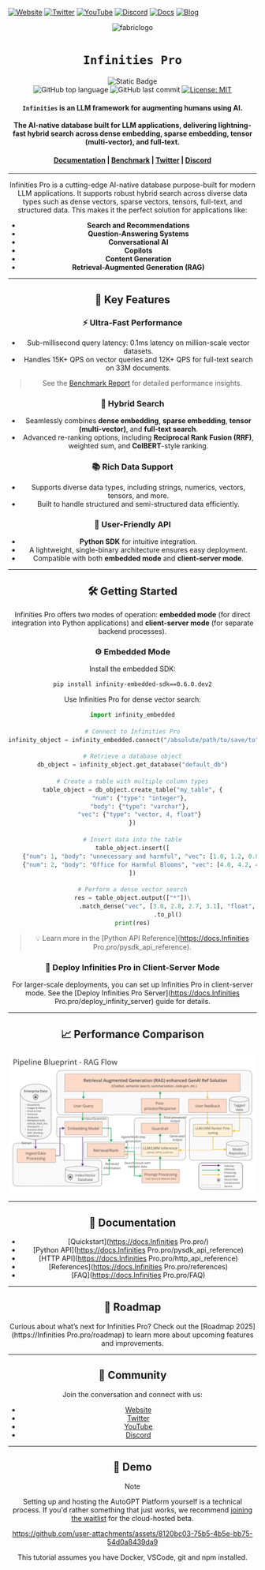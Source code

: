 [![Website](https://img.shields.io/website?up_message=AVAILABLE&down_message=DOWN&url=https%3A%2F%2Finfinities.pro&style=for-the-badge)](https://infinities.pro)
[![Twitter](https://img.shields.io/badge/Twitter-blue?style=for-the-badge&logo=twitter)](https://x.com/infinities_pro)
[![YouTube](https://img.shields.io/badge/YouTube-red?style=for-the-badge&logo=youtube)](https://www.youtube.com/@infinities-pro)
[![Discord](https://img.shields.io/badge/Discord-7289DA?style=for-the-badge&logo=discord&logoColor=white)](https://discord.gg/48mvzHk6)
[![Docs](https://img.shields.io/badge/Docs-Documentation-green?style=for-the-badge)](https://docs.infinities.pro)
[![Blog](https://img.shields.io/badge/Blog-Read%20Our%20Articles-orange?style=for-the-badge)](https://medium.com/@infinityonsolana/looking-ahead-the-future-of-vector-databases-c241626747b3)

<div align="center">

<img src="assets/logo2.jpg" alt="fabriclogo" width="1000"/>

# `Infinities Pro`

![Static Badge](https://img.shields.io/badge/mission-human_flourishing_via_AI_augmentation-purple)
<br />
![GitHub top language](https://img.shields.io/github/languages/top/danielmiessler/fabric)
![GitHub last commit](https://img.shields.io/github/last-commit/danielmiessler/fabric)
[![License: MIT](https://img.shields.io/badge/License-MIT-green.svg)](https://opensource.org/licenses/MIT)

<p class="align center">
<h4><code>Infinities</code> is an LLM framework for augmenting humans using AI.</h4>
</p>

<p align="center">
  <b>The AI-native database built for LLM applications, delivering lightning-fast hybrid search across dense embedding, sparse embedding, tensor (multi-vector), and full-text.</b>
</p>

<h4 align="center">
  <a href="https://docs.Infinities Pro.pro">Documentation</a> |
  <a href="https://docs.Infinities Pro.pro/benchmark">Benchmark</a> |
  <a href="https://x.com/Infinities Pro_pro">Twitter</a> |
  <a href="https://discord.gg/48mvzHk6">Discord</a>
</h4>

---

Infinities Pro is a cutting-edge AI-native database purpose-built for modern LLM applications. It supports robust hybrid search across diverse data types such as dense vectors, sparse vectors, tensors, full-text, and structured data. This makes it the perfect solution for applications like:

- **Search and Recommendations**
- **Question-Answering Systems**
- **Conversational AI**
- **Copilots**
- **Content Generation**
- **Retrieval-Augmented Generation (RAG)**

---

## 🚀 Key Features

### ⚡ Ultra-Fast Performance
- Sub-millisecond query latency: 0.1ms latency on million-scale vector datasets.
- Handles 15K+ QPS on vector queries and 12K+ QPS for full-text search on 33M documents.

> See the [Benchmark Report](https://docs.infinities.pro/benchmark) for detailed performance insights.

### 🔎 Hybrid Search
- Seamlessly combines **dense embedding**, **sparse embedding**, **tensor (multi-vector)**, and **full-text search**.
- Advanced re-ranking options, including **Reciprocal Rank Fusion (RRF)**, weighted sum, and **ColBERT**-style ranking.

### 📚 Rich Data Support
- Supports diverse data types, including strings, numerics, vectors, tensors, and more.
- Built to handle structured and semi-structured data efficiently.

### 🎯 User-Friendly API
- **Python SDK** for intuitive integration.
- A lightweight, single-binary architecture ensures easy deployment.
- Compatible with both **embedded mode** and **client-server mode**.

---

## 🛠 Getting Started

Infinities Pro offers two modes of operation: **embedded mode** (for direct integration into Python applications) and **client-server mode** (for separate backend processes).

### ⚙ Embedded Mode

Install the embedded SDK:
```bash
pip install infinity-embedded-sdk==0.6.0.dev2
```

Use Infinities Pro for dense vector search:
```python
import infinity_embedded

# Connect to Infinities Pro
infinity_object = infinity_embedded.connect("/absolute/path/to/save/to")

# Retrieve a database object
db_object = infinity_object.get_database("default_db")

# Create a table with multiple column types
table_object = db_object.create_table("my_table", {
    "num": {"type": "integer"},
    "body": {"type": "varchar"},
    "vec": {"type": "vector, 4, float"}
})

# Insert data into the table
table_object.insert([
    {"num": 1, "body": "unnecessary and harmful", "vec": [1.0, 1.2, 0.8, 0.9]},
    {"num": 2, "body": "Office for Harmful Blooms", "vec": [4.0, 4.2, 4.3, 4.5]}
])

# Perform a dense vector search
res = table_object.output(["*"])\
                    .match_dense("vec", [3.0, 2.8, 2.7, 3.1], "float", "ip", 2)\
                    .to_pl()
print(res)
```

> 💡 Learn more in the [Python API Reference](https://docs.Infinities Pro.pro/pysdk_api_reference).

### 🔧 Deploy Infinities Pro in Client-Server Mode

For larger-scale deployments, you can set up Infinities Pro in client-server mode. See the [Deploy Infinities Pro Server](https://docs.Infinities Pro.pro/deploy_infinity_server) guide for details.

---

## 📈 Performance Comparison

<div align="center">
  <img src="assets/performance.png" alt="Infinities Pro Performance Comparison">
</div>

---

## 📜 Documentation

- [Quickstart](https://docs.Infinities Pro.pro/)
- [Python API](https://docs.Infinities Pro.pro/pysdk_api_reference)
- [HTTP API](https://docs.Infinities Pro.pro/http_api_reference)
- [References](https://docs.Infinities Pro.pro/references)
- [FAQ](https://docs.Infinities Pro.pro/FAQ)

---

## 🌟 Roadmap

Curious about what’s next for Infinities Pro? Check out the [Roadmap 2025](https://Infinities Pro.pro/roadmap) to learn more about upcoming features and improvements.

---

## 🙌 Community

Join the conversation and connect with us:

- [Website](https://infinities.pro/)
- [Twitter](https://x.com/infinities_pro)
- [YouTube](https://www.youtube.com/@infinities-pro)
- [Discord](https://discord.gg/48mvzHk6)

---

## 🎥 Demo

> [!NOTE]
> Setting up and hosting the AutoGPT Platform yourself is a technical process. 
> If you'd rather something that just works, we recommend [joining the waitlist](https://bit.ly/3ZDijAI) for the cloud-hosted beta.

https://github.com/user-attachments/assets/8120bc03-75b5-4b5e-bb75-54d0a8439da9

This tutorial assumes you have Docker, VSCode, git and npm installed.